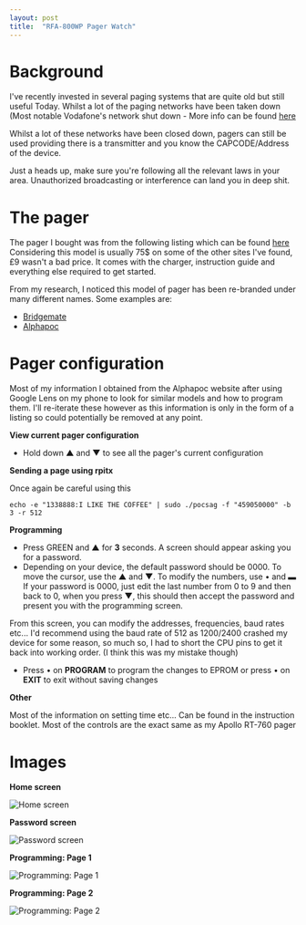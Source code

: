 ```yaml
---
layout: post
title:  "RFA-800WP Pager Watch"
---
```


# Background

I've recently invested in several paging systems that are quite old but still useful Today. Whilst a lot of the paging networks have been taken down (Most notable Vodafone's network shut down - More info can be found [here](https://www.pagers.co.uk/pages/closure-of-vodafone-paging-network#:~:text=Earlier%20this%20year%20Vodafone%20announced,network%20on%2031st%20March%202018.&text=will%20no%20longer%20be%20able,paging%20services%20after%20that%20date.)

Whilst a lot of these networks have been closed down, pagers can still be used providing there is a transmitter and you know the CAPCODE/Address of the device.

Just a heads up, make sure you're following all the relevant laws in your area. Unauthorized broadcasting or interference can land you in deep shit.

# The pager

The pager I bought was from the following listing which can be found [here](https://www.ebay.co.uk/itm/125044595307?_trkparms=amclksrc%3DITM%26aid%3D111001%26algo%3DREC.SEED%26ao%3D1%26asc%3D20160908105057%26meid%3De15bd8ec7c5740daac51c278b6a481a1%26pid%3D100675%26rk%3D1%26rkt%3D15%26sd%3D125044595307%26itm%3D125044595307%26pmt%3D0%26noa%3D1%26pg%3D2380057&_trksid=p2380057.c100675.m4236&_trkparms=pageci%3A785d6ab5-3e7f-11ed-9102-628d81d4df8b%7Cparentrq%3A7fba7dc41830a7650d52d370fffea7c6%7Ciid%3A1) Considering this model is usually 75$ on some of the other sites I've found, £9 wasn't a bad price. It comes with the charger, instruction guide and everything else required to get started.

From my research, I noticed this model of pager has been re-branded under many different names. Some examples are:

- [Bridgemate](https://www.bridgemate.com/resources/documents/BMPagerManual.pdf)
- [Alphapoc](https://www.alphapoc-europe.de/epages/es754865.mobile/en_GB/?ObjectPath=/Shops/es754865/Products/801-W)

# Pager configuration

Most of my information I obtained from the Alphapoc website after using Google Lens on my phone to look for similar models and how to program them. I'll re-iterate these however as this information is only in the form of a listing so could potentially be removed at any point.

**View current pager configuration**
* Hold down ▲ and ▼ to see all the pager's current configuration

**Sending a page using rpitx**

Once again be careful using this

```
echo -e "1338888:I LIKE THE COFFEE" | sudo ./pocsag -f "459050000" -b 3 -r 512
```

**Programming**

* Press GREEN and ▲ for **3** seconds. A screen should appear asking you for a password.
* Depending on your device, the default password should be 0000. To move the cursor, use the ▲ and ▼. To modify the numbers, use • and ▬ If your password is 0000, just edit the last number from 0 to 9 and then back to 0, when you press ▼, this should then accept the password and present you with the programming screen.

From this screen, you can modify the addresses, frequencies, baud rates etc... I'd recommend using the baud rate of 512 as 1200/2400 crashed my device for some reason, so much so, I had to short the CPU pins to get it back into working order. (I think this was my mistake though)

* Press • on **PROGRAM** to program the changes to EPROM or press • on **EXIT** to exit without saving changes

**Other**

Most of the information on setting time etc... Can be found in the instruction booklet. Most of the controls are the exact same as my Apollo RT-760 pager

# Images

**Home screen**

![Home screen](https://storage.googleapis.com/rexchoppers-website-assets/general-screen.jpeg "Home screen")

**Password screen**

![Password screen](https://storage.googleapis.com/rexchoppers-website-assets/password-screen.jpeg "Password screen")

**Programming: Page 1**

![Programming: Page 1](https://storage.googleapis.com/rexchoppers-website-assets/programming-first-page.jpeg "Programming: Page 1")

**Programming: Page 2**

![Programming: Page 2](https://storage.googleapis.com/rexchoppers-website-assets/programming-second-page.jpeg "Programming: Page 2")
